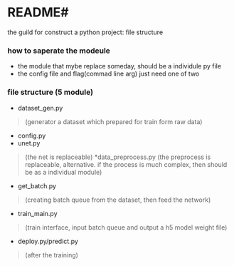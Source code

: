 # README#
the guild for construct a python project: file structure

### how to saperate the modeule
* the module that mybe replace someday, should be a individule py file
* the config file and flag(commad line arg) just need one of two

### file structure (5 module)
* dataset_gen.py
>(generator a dataset which prepared for train form raw data)

* config.py
* unet.py
>(the net is replaceable)
*data_preprocess.py
>(the preprocess is replaceable, alternative. if the process is much complex, then should be as a individual module)
* get_batch.py
>(creating batch queue from the dataset, then feed the network)
* train_main.py
>(train interface, input batch queue and output a h5 model weight file)
* deploy.py/predict.py
>(after the training)







